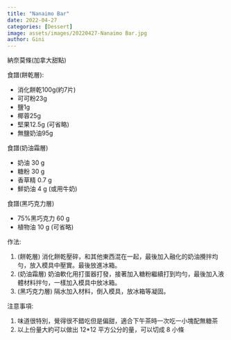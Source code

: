 ```yaml
---
title: "Nanaimo Bar"
date: 2022-04-27
categories: [Dessert]
image: assets/images/20220427-Nanaimo Bar.jpg
author: Gini
---
```

納奈莫條(加拿大甜點)

食譜(餅乾層):
- 消化餅乾100g(約7片)
- 可可粉23g
- 鹽1g
- 椰蓉25g
- 堅果12.5g (可省略)
- 無鹽奶油95g

食譜(奶油霜層)
- 奶油 30 g
- 糖粉 30 g
- 香草精 0.7 g
- 鮮奶油 4 g (或用牛奶)

食譜(黑巧克力層)
- 75%黑巧克力 60 g
- 植物油 10 g (可省略)

作法:
1. (餅乾層) 消化餅乾壓碎，和其他東西混在一起，最後加入融化的奶油攪拌均勻，放入模具中壓實。最後放進冰箱。
2. (奶油霜層) 奶油軟化用打蛋器打發，接著加入糖粉繼續打到均勻，最後加入液體材料拌勻，一樣加入模具中放冰箱。
3. (黑巧克力層) 隔水加入材料，倒入模具，放冰箱等凝固。

注意事項:
1. 味道很特別，覺得很不錯吃但是偏甜，適合下午茶時一次吃一小塊配無糖茶
2. 以上份量大約可以做出 12*12 平方公分的量，可以切成 8 小條
